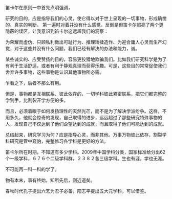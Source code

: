 笛卡尔在原则一中首先点明强调，

研究的目的，应是指导我们的心灵，使它得以对于世上呈现的一切事物，形成确凿的、真实的判断。
第一遍时对着并没有什么感觉。反倒是但笛卡尔照亮了两个更隐蔽的误区，让我意识到笛卡尔这远超我们的洞察：

为荣耀而虚伪、只顾私利做出可耻行为、推理矫揉造作、为迎合庸人心灵而生产幻觉，对于这些并没有什么问题，我们已经有解决的办法和能力，诚。

某些诚实的、应受赞扬的目的，容易更狡猾地欺骗我们。比如我们研究科学是为了有利于生活舒适，或者有利于静观真理而获得乐趣。可是，这些目的常常促使我们舍弃许多事物，这些事物是认识其他事物所必需。

乍看之下，后者不那么有用。

但是，事物都是互相联系、彼此依存的，一切学科彼此紧密联系，把它们都完整的学到手，比割裂开学方便的多。

而且，必须着眼于如何发扬理性的天然光芒，而不是为了解决学派纷争。这样，不用多久，他就会惊奇的发现，自己取得的进步，远远超过了那些研究特殊事物的人，发现自己不仅达到了他们企望达到的成就，而且取得了他们可能达到的成就。

总结起来，研究学习为何？应是指导心灵，而非其他。万事万物彼此依存，割裂学科研究是管中窥豹，完整修习各学科是更好的方法。

笛卡尔所在时期，不知道有多少学科。2009年中国学科分类，国家标准给分出62个一级学科，６７６个二级学科群，２３８２各三级学科。生也有涯，学也无涯。

不可能再一科一科的学了。

物有本末，事有终始，知所先后，则近道矣。

春秋时代孔子提出六艺为君子必备，阳志平提出五大元学科，可以借鉴。


